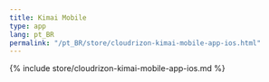 ```yaml
---
title: Kimai Mobile
type: app 
lang: pt_BR
permalink: "/pt_BR/store/cloudrizon-kimai-mobile-app-ios.html"
---
```


{% include store/cloudrizon-kimai-mobile-app-ios.md %}
